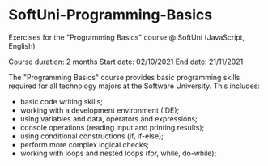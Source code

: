 # SoftUni-Programming-Basics
Exercises for the "Programming Basics" course @ SoftUni (JavaScript, English)

Course duration: 2 months
Start date: 02/10/2021
End date: 21/11/2021

The "Programming Basics" course provides basic programming skills required for all technology majors at the Software University. 
This includes:
  - basic code writing skills;
  - working with a development environment (IDE);
  - using variables and data, operators and expressions;
  - console operations (reading input and printing results);
  - using conditional constructions (if, if-else);
  - perform more complex logical checks;
  - working with loops and nested loops (for, while, do-while);
